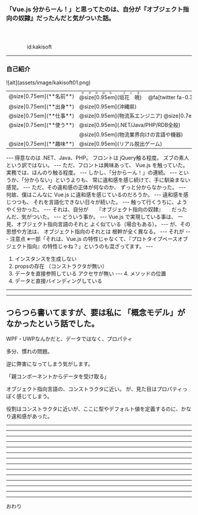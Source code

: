 ### 「Vue.js 分からーん！」と思ってたのは、自分が『オブジェクト指向の奴隷』だったんだと気がついた話。

　
　  
　  
　　　　id:kakisoft

---
### 自己紹介

<div class="left">
![alt](assets/image/kakisoft01.png)
</div>

<div class="right">
  <table style="white-space: nowrap;border-style: none;">
    <tr>
      <td>@size[0.75em](**名前**)</td>
      <td>
        <ruby>
        <rb>@size[0.95em](垣花　暁)</rb>
        <rp>（</rp>
        <rt>かきのはな　さとる</rt>
        <rp>）</rp>
        </ruby>
        　@fa[twitter fa-0.3x][@size[0.7em](kakisoft_tab)](https://twitter.com/kakisoft_tab)
      </td>
    </tr>
    <tr>
      <td>@size[0.75em](**出身**)</td>
      <td>@size[0.95em](沖縄県)</td>
    </tr>
    <tr>
      <td>@size[0.75em](**仕事**)</td>
      <td>@size[0.95em](物流系エンジニア) @size[0.7em](（フリーランス）)</td>
    </tr>
    <tr>
      <td>@size[0.75em](**使う**)</td>
      <td>@size[0.95em](.NET/Java/PHP/RDB全般)</td>
    </tr>
    <tr>
      <td>&nbsp;</td>
      <td>@size[0.95em](物流業界向けの言語や機器)</td>
    </tr>
    <tr>
      <td>@size[0.75em](**趣味**)</td>
      <td>@size[0.95em](リアル脱出ゲーム)</td>
    </tr>
  </table>
</div>
---
得意なのは .NET、Java、PHP。
フロントは jQuery触る程度。
ズブの素人という訳ではない。
---
ただ、フロントは興味あって、
Vue.js を触っていた。
実務では、ほんのり触る程度。
---
しかし、「分からーん！」の連続。
---
というか、「分からない」というよりも、
常に違和感を感じ続けて、手に馴染まない感覚。
---
ただ、その違和感の正体が何なのか、
ずっと分からなかった。
---
何故、僕はこんなに Vue.js に違和感を感じているのだろうか。
---
違和感を感じつつも、
それを言語化できない日々が続いた。
---
触って行くうちに、ようやく分かった。
---
それは、自分が
　  
『オブジェクト指向の奴隷』
　  
だったんだ、気がついた。
---
どういう事か。
---
Vue.js で実現している事は、
一見、オブジェクト指向言語のそれと
よく似ている（場合もある）。
---
が、その思想や方法は、
オブジェクト指向のそれとは
根幹が全く異なる。
---
それが
---
注意点  
※一部「それは、Vue.js の特性じゃなくて、『プロトタイプベースオブジェクト指向』の特性じゃね？」というのも混ざってます。
---

 1. インスタンスを生成しない
 2. propsの存在
（コンストラクタが無い）
 3. データを直接参照している
アクセサが無い
--- 4. メソッドの位置
 4. データと直接バインディングしている
---


---
つらつら書いてますが、要は私に
「概念モデル」がなかったという話でした。
---
WPF・UWPなんかだと、データではなく、プロパティ



多分、慣れの問題。



逆に弊害になってしまう気がします。





「親コンポーネントからデータを受け取る」


オブジェクト指向言語の、コンストラクタに近い。
が、見た目はプロパティっぽく感じてしまう。

役割はコンストラクタに近いが、ここに型やデフォルト値を定義するのに、かなり違和感があった。









---
---
---
---
---
---
---
---
---
---
---
---
---
---
おわり
